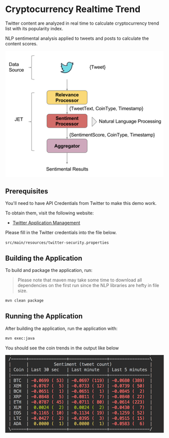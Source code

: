 # Cryptocurrency Realtime Trend
Twitter content are analyzed in real time to calculate cryptocurrency
trend list with its popularity index.

NLP sentimental analysis applied to tweets and posts to calculate the content scores.  

![](./diagram.png)

## Prerequisites

You'll need to have API Credentials from Twitter to make this demo work.

To obtain them, visit the following website:
- [Twitter Application Management](http://apps.twitter.com/)

Please fill in the Twitter credentials into the file below.

`src/main/resources/twitter-security.properties`


## Building the Application

To build and package the application, run:

>Please note that maven may take some time to download all dependencies on the first run since the NLP libraries are hefty in file size.

```bash
mvn clean package
```

## Running the Application

After building the application, run the application with: 

```bash
mvn exec:java
```

You should see the coin trends in the output like below

![](./output.png)

